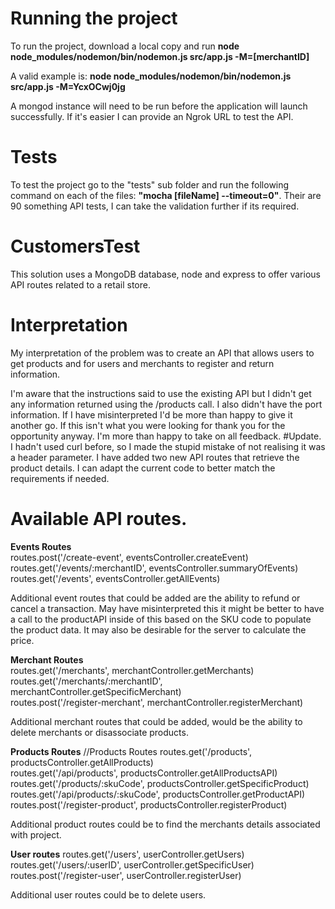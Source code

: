 # Running the project

To run the project, download a local copy and run <b>node node_modules/nodemon/bin/nodemon.js src/app.js -M=[merchantID]</b><br> 

A valid example is: <b>node node_modules/nodemon/bin/nodemon.js src/app.js -M=YcxOCwj0jg</b><br>

A mongod instance will need to be run before the 
application will launch successfully. If it's easier I can provide an Ngrok URL to test the API. 

# Tests

To test the project go to the "tests" sub folder and run the following command on each of the files: <b>"mocha [fileName] --timeout=0"</b>. Their are 90 something API tests, I can take the validation further if its required. 

# CustomersTest 
This solution uses a MongoDB database, node and express to offer various API routes related to a retail store.  

# Interpretation 
My interpretation of the problem was to create an API that allows users to get products and for users and merchants
to register and return information. <br>

I'm aware that the instructions said to use the existing API but I didn't get any information returned using the /products
call. I also didn't have the port information. If I have misinterpreted I'd be more than happy to give it another go. If this 
isn't what you were looking for thank you for the opportunity anyway. I'm more than happy to take on all feedback. #Update. I hadn't used curl before, so I made the stupid mistake of not realising it was a header parameter. I have added two new API routes that retrieve the product details. I can adapt the current code to better match the requirements if needed. 

# Available API routes. 
<b>Events Routes</b><br>
routes.post('/create-event', eventsController.createEvent)<br>
routes.get('/events/:merchantID', eventsController.summaryOfEvents)<br>
routes.get('/events', eventsController.getAllEvents)<br>

Additional event routes that could be added are the ability to refund or cancel a transaction. 
May have misinterpreted this it might be better to have a call to the productAPI inside of this based on 
the SKU code to populate the product data. It may also be desirable for the server to calculate the price. 

<b>Merchant Routes</b><br>
routes.get('/merchants', merchantController.getMerchants)<br>
routes.get('/merchants/:merchantID', merchantController.getSpecificMerchant)<br>
routes.post('/register-merchant', merchantController.registerMerchant)<br>

Additional merchant routes that could be added, would be the ability to delete merchants or disassociate products. 
<br>

<b>Products Routes</b>
//Products Routes
routes.get('/products', productsController.getAllProducts)<br>
routes.get('/api/products', productsController.getAllProductsAPI)<br>
routes.get('/products/:skuCode', productsController.getSpecificProduct)<br>
routes.get('/api/products/:skuCode', productsController.getProductAPI)<br>
routes.post('/register-product', productsController.registerProduct)<br>

Additional product routes could be to find the merchants details associated with project. 
<br>

<b>User routes</b>
routes.get('/users', userController.getUsers)<br>
routes.get('/users/:userID', userController.getSpecificUser)<br>
routes.post('/register-user', userController.registerUser)<br>

Additional user routes could be to delete users. 








